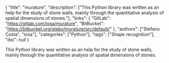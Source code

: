 {
  "title": "murature",
  "description": ["This Python library was written as an help for the study of stone walls, mainly through the quantitative analysis of spatial dimensions of stones."],
  "links": {
    "GitLab": "https://gitlab.com/iosa/murature",
    "BitBucket": "https://bitbucket.org/steko/murature/src/default/"
  },
  "authors": ["Stefano Costa", "iosa"],
  "categories": ["Python"],
  "tags": ["Shape recognition"],
  "doi": null
}

<!-- Generated by csv2md.R – do not edit by hand -->

This Python library was written as an help for the study of stone walls, mainly through the quantitative analysis of spatial dimensions of stones.